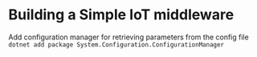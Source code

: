 # Building a Simple IoT middleware



Add configuration manager for retrieving parameters from the config file
`dotnet add package System.Configuration.ConfigurationManager`